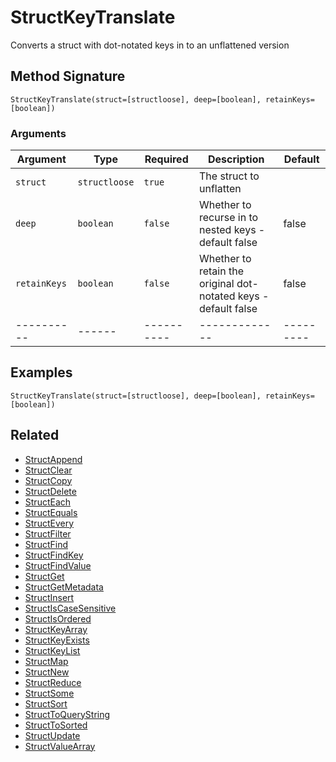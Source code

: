 # StructKeyTranslate

Converts a struct with dot-notated keys in to an unflattened version

## Method Signature

```
StructKeyTranslate(struct=[structloose], deep=[boolean], retainKeys=[boolean])
```

### Arguments

| Argument     | Type          | Required   | Description                                                     | Default   |
| ------------ | ------------- | ---------- | --------------------------------------------------------------- | --------- |
| `struct`     | `structloose` | `true`     | The struct to unflatten                                         |           |
| `deep`       | `boolean`     | `false`    | Whether to recurse in to nested keys - default false            | false     |
| `retainKeys` | `boolean`     | `false`    | Whether to retain the original dot-notated keys - default false | false     |
| ----------   | ------        | ---------- | -------------                                                   | --------- |

## Examples

```
StructKeyTranslate(struct=[structloose], deep=[boolean], retainKeys=[boolean])
```

## Related

* [StructAppend](structappend.md)
* [StructClear](structclear.md)
* [StructCopy](structcopy.md)
* [StructDelete](structdelete.md)
* [StructEach](structeach.md)
* [StructEquals](structequals.md)
* [StructEvery](structevery.md)
* [StructFilter](structfilter.md)
* [StructFind](structfind.md)
* [StructFindKey](structfindkey.md)
* [StructFindValue](structfindvalue.md)
* [StructGet](structget.md)
* [StructGetMetadata](structgetmetadata.md)
* [StructInsert](structinsert.md)
* [StructIsCaseSensitive](structiscasesensitive.md)
* [StructIsOrdered](structisordered.md)
* [StructKeyArray](structkeyarray.md)
* [StructKeyExists](structkeyexists.md)
* [StructKeyList](structkeylist.md)
* [StructMap](structmap.md)
* [StructNew](structnew.md)
* [StructReduce](structreduce.md)
* [StructSome](structsome.md)
* [StructSort](structsort.md)
* [StructToQueryString](structtoquerystring.md)
* [StructToSorted](structtosorted.md)
* [StructUpdate](structupdate.md)
* [StructValueArray](structvaluearray.md)

